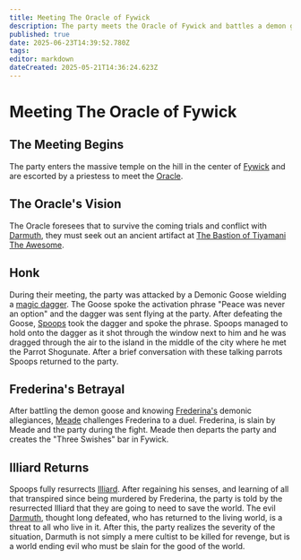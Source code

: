 ```yaml
---
title: Meeting The Oracle of Fywick
description: The party meets the Oracle of Fywick and battles a demon goose
published: true
date: 2025-06-23T14:39:52.780Z
tags: 
editor: markdown
dateCreated: 2025-05-21T14:36:24.623Z
---
```


# Meeting The Oracle of Fywick

## The Meeting Begins
The party enters the massive temple on the hill in the center of [Fywick](/locations/Mardun/Fywick) and are escorted by a priestess to meet the [Oracle](/characters/oracle-of-fywick).


## The Oracle's Vision
The Oracle foresees that to survive the coming trials and conflict with [Darmuth](/characters/Darmuth), they must seek out an ancient artifact at [The Bastion of Tiyamani The Awesome](/locations/Mardun/the-bastion-of-tiyamani-the-awesome). 

## Honk
During their meeting, the party was attacked by a Demonic Goose wielding a [magic dagger](/items/peace-was-never-an-option-dagger). The Goose spoke the activation phrase "Peace was never an option" and the dagger was sent flying at the party. After defeating the Goose, [Spoops](/characters/spoops) took the dagger and spoke the phrase. Spoops managed to hold onto the dagger as it shot through the window next to him and he was dragged through the air to the island in the middle of the city where he met the Parrot Shogunate. After a brief conversation with these talking parrots Spoops returned to the party.


## Frederina's Betrayal
After battling the demon goose and knowing [Frederina's](/characters/Frederina) demonic allegiances, [Meade](/characters/meade) challenges Frederina to a duel. Frederina, is slain by Meade and the party during the fight. Meade then departs the party and creates the "Three Swishes" bar in Fywick.


## Illiard Returns
Spoops fully resurrects [Illiard](/characters/illiard). 
After regaining his senses, and learning of all that transpired since being murdered by Frederina, the party is told by the resurrected Illiard that they are going to need to save the world. The evil [Darmuth](/characters/Darmuth), thought long defeated, who has returned to the living world, is a threat to all who live in it. After this, the party realizes the severity of the situation, Darmuth is not simply a mere cultist to be killed for revenge, but is a world ending evil who must be slain for the good of the world.




